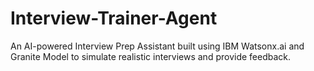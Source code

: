 # Interview-Trainer-Agent
An AI-powered Interview Prep Assistant built using IBM Watsonx.ai and Granite Model to simulate realistic interviews and provide feedback.
